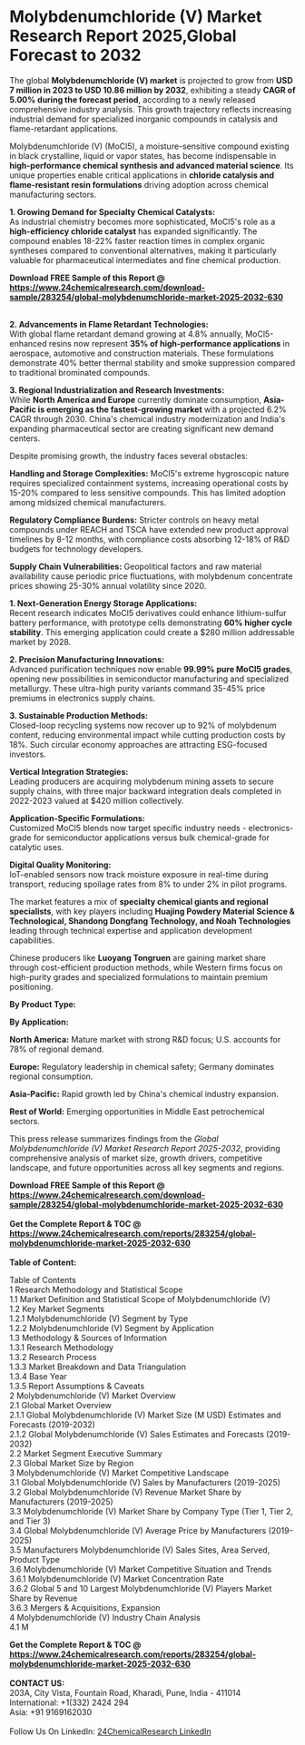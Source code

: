 <h1>Molybdenumchloride (V) Market Research Report 2025,Global Forecast to 2032</h1><p>The global <strong>Molybdenumchloride (V) market</strong> is projected to grow from <strong>USD 7 million in 2023 to USD 10.86 million by 2032</strong>, exhibiting a steady <strong>CAGR of 5.00% during the forecast period</strong>, according to a newly released comprehensive industry analysis. This growth trajectory reflects increasing industrial demand for specialized inorganic compounds in catalysis and flame-retardant applications.</p><p>Molybdenumchloride (V) (MoCl5), a moisture-sensitive compound existing in black crystalline, liquid or vapor states, has become indispensable in <strong>high-performance chemical synthesis and advanced material science</strong>. Its unique properties enable critical applications in <strong>chloride catalysis and flame-resistant resin formulations</strong> driving adoption across chemical manufacturing sectors.</p><p><strong>1. Growing Demand for Specialty Chemical Catalysts:</strong><br>
As industrial chemistry becomes more sophisticated, MoCl5's role as a <strong>high-efficiency chloride catalyst</strong> has expanded significantly. The compound enables 18-22% faster reaction times in complex organic syntheses compared to conventional alternatives, making it particularly valuable for pharmaceutical intermediates and fine chemical production.</p><div><b>Download FREE Sample of this Report @ 
            <a href="https://www.24chemicalresearch.com/download-sample/283254/global-molybdenumchloride-market-2025-2032-630">
            https://www.24chemicalresearch.com/download-sample/283254/global-molybdenumchloride-market-2025-2032-630</a></b></div><br><p><strong>2. Advancements in Flame Retardant Technologies:</strong><br>
With global flame retardant demand growing at 4.8% annually, MoCl5-enhanced resins now represent <strong>35% of high-performance applications</strong> in aerospace, automotive and construction materials. These formulations demonstrate 40% better thermal stability and smoke suppression compared to traditional brominated compounds.</p><p><strong>3. Regional Industrialization and Research Investments:</strong><br>
While <strong>North America and Europe</strong> currently dominate consumption, <strong>Asia-Pacific is emerging as the fastest-growing market</strong> with a projected 6.2% CAGR through 2030. China's chemical industry modernization and India's expanding pharmaceutical sector are creating significant new demand centers.</p><p>Despite promising growth, the industry faces several obstacles:</p><p><strong>Handling and Storage Complexities:</strong> MoCl5's extreme hygroscopic nature requires specialized containment systems, increasing operational costs by 15-20% compared to less sensitive compounds. This has limited adoption among midsized chemical manufacturers.</p><p><strong>Regulatory Compliance Burdens:</strong> Stricter controls on heavy metal compounds under REACH and TSCA have extended new product approval timelines by 8-12 months, with compliance costs absorbing 12-18% of R&amp;D budgets for technology developers.</p><p><strong>Supply Chain Vulnerabilities:</strong> Geopolitical factors and raw material availability cause periodic price fluctuations, with molybdenum concentrate prices showing 25-30% annual volatility since 2020.</p><p><strong>1. Next-Generation Energy Storage Applications:</strong><br>
Recent research indicates MoCl5 derivatives could enhance lithium-sulfur battery performance, with prototype cells demonstrating <strong>60% higher cycle stability</strong>. This emerging application could create a $280 million addressable market by 2028.</p><p><strong>2. Precision Manufacturing Innovations:</strong><br>
Advanced purification techniques now enable <strong>99.99% pure MoCl5 grades</strong>, opening new possibilities in semiconductor manufacturing and specialized metallurgy. These ultra-high purity variants command 35-45% price premiums in electronics supply chains.</p><p><strong>3. Sustainable Production Methods:</strong><br>
Closed-loop recycling systems now recover up to 92% of molybdenum content, reducing environmental impact while cutting production costs by 18%. Such circular economy approaches are attracting ESG-focused investors.</p><p><strong>Vertical Integration Strategies:</strong><br>
	Leading producers are acquiring molybdenum mining assets to secure supply chains, with three major backward integration deals completed in 2022-2023 valued at $420 million collectively.</p><p><strong>Application-Specific Formulations:</strong><br>
	Customized MoCl5 blends now target specific industry needs - electronics-grade for semiconductor applications versus bulk chemical-grade for catalytic uses.</p><p><strong>Digital Quality Monitoring:</strong><br>
	IoT-enabled sensors now track moisture exposure in real-time during transport, reducing spoilage rates from 8% to under 2% in pilot programs.</p><p>The market features a mix of <strong>specialty chemical giants and regional specialists</strong>, with key players including <strong>Huajing Powdery Material Science &amp; Technological, Shandong Dongfang Technology, and Noah Technologies</strong> leading through technical expertise and application development capabilities.</p><p>Chinese producers like <strong>Luoyang Tongruen</strong> are gaining market share through cost-efficient production methods, while Western firms focus on high-purity grades and specialized formulations to maintain premium positioning.</p><p><strong>By Product Type:</strong></p><p><strong>By Application:</strong></p><p><strong>North America:</strong> Mature market with strong R&amp;D focus; U.S. accounts for 78% of regional demand.</p><p><strong>Europe:</strong> Regulatory leadership in chemical safety; Germany dominates regional consumption.</p><p><strong>Asia-Pacific:</strong> Rapid growth led by China's chemical industry expansion.</p><p><strong>Rest of World:</strong> Emerging opportunities in Middle East petrochemical sectors.</p><p>This press release summarizes findings from the <em>Global Molybdenumchloride (V) Market Research Report 2025-2032</em>, providing comprehensive analysis of market size, growth drivers, competitive landscape, and future opportunities across all key segments and regions.</p><div><b>Download FREE Sample of this Report @ 
            <a href="https://www.24chemicalresearch.com/download-sample/283254/global-molybdenumchloride-market-2025-2032-630">
            https://www.24chemicalresearch.com/download-sample/283254/global-molybdenumchloride-market-2025-2032-630</a></b></div><br><div><b>Get the Complete Report & TOC @ 
            <a href="https://www.24chemicalresearch.com/reports/283254/global-molybdenumchloride-market-2025-2032-630">
            https://www.24chemicalresearch.com/reports/283254/global-molybdenumchloride-market-2025-2032-630</a></b></div><br>
            <b>Table of Content:</b><p>Table of Contents<br />
1 Research Methodology and Statistical Scope<br />
1.1 Market Definition and Statistical Scope of Molybdenumchloride (V)<br />
1.2 Key Market Segments<br />
1.2.1 Molybdenumchloride (V) Segment by Type<br />
1.2.2 Molybdenumchloride (V) Segment by Application<br />
1.3 Methodology & Sources of Information<br />
1.3.1 Research Methodology<br />
1.3.2 Research Process<br />
1.3.3 Market Breakdown and Data Triangulation<br />
1.3.4 Base Year<br />
1.3.5 Report Assumptions & Caveats<br />
2 Molybdenumchloride (V) Market Overview<br />
2.1 Global Market Overview<br />
2.1.1 Global Molybdenumchloride (V) Market Size (M USD) Estimates and Forecasts (2019-2032)<br />
2.1.2 Global Molybdenumchloride (V) Sales Estimates and Forecasts (2019-2032)<br />
2.2 Market Segment Executive Summary<br />
2.3 Global Market Size by Region<br />
3 Molybdenumchloride (V) Market Competitive Landscape<br />
3.1 Global Molybdenumchloride (V) Sales by Manufacturers (2019-2025)<br />
3.2 Global Molybdenumchloride (V) Revenue Market Share by Manufacturers (2019-2025)<br />
3.3 Molybdenumchloride (V) Market Share by Company Type (Tier 1, Tier 2, and Tier 3)<br />
3.4 Global Molybdenumchloride (V) Average Price by Manufacturers (2019-2025)<br />
3.5 Manufacturers Molybdenumchloride (V) Sales Sites, Area Served, Product Type<br />
3.6 Molybdenumchloride (V) Market Competitive Situation and Trends<br />
3.6.1 Molybdenumchloride (V) Market Concentration Rate<br />
3.6.2 Global 5 and 10 Largest Molybdenumchloride (V) Players Market Share by Revenue<br />
3.6.3 Mergers & Acquisitions, Expansion<br />
4 Molybdenumchloride (V) Industry Chain Analysis<br />
4.1 M</p><div><b>Get the Complete Report & TOC @ 
            <a href="https://www.24chemicalresearch.com/reports/283254/global-molybdenumchloride-market-2025-2032-630">
            https://www.24chemicalresearch.com/reports/283254/global-molybdenumchloride-market-2025-2032-630</a></b></div><br><b>CONTACT US:</b><br>
            203A, City Vista, Fountain Road, Kharadi, Pune, India - 411014<br>
            International: +1(332) 2424 294<br>
            Asia: +91 9169162030 <br><br>
            Follow Us On LinkedIn: <a href="https://www.linkedin.com/company/24chemicalresearch/">24ChemicalResearch LinkedIn</a>